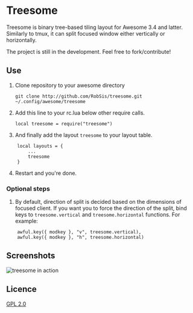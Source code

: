 Treesome
========

Treesome is binary tree-based tiling layout for Awesome 3.4 and latter.
Similarly to tmux, it can split focused window either vertically or horizontally.

The project is still in the development. Feel free to fork/contribute!


Use
---

1. Clone repository to your awesome directory

    `git clone http://github.com/RobSis/treesome.git ~/.config/awesome/treesome`

2. Add this line to your rc.lua below other require calls.

    `local treesome = require("treesome")`

3. And finally add the layout `treesome` to your layout table.

```
    local layouts = {
        ...
        treesome
    }
```

4. Restart and you're done.


### Optional steps

1. By default, direction of split is decided based on the dimensions of focused
   client. If you want you to force the direction of the split, bind keys to
   `treesome.vertical` and `treesome.horizontal` functions. For example:

```
    awful.key({ modkey }, "v", treesome.vertical),
    awful.key({ modkey }, "h", treesome.horizontal)
```


Screenshots
-----------

![treesome in action](http://i.imgur.com/W6B7XnD.png)


Licence
-------

[GPL 2.0](http://www.gnu.org/licenses/gpl-2.0.html)
